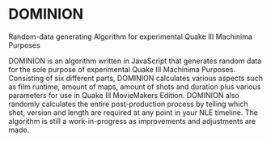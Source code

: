 # DOMINION
Random-data generating Algorithm for experimental Quake III Machinima Purposes

DOMINION is an algorithm written in JavaScript that generates random data for the sole purpose of experimental Quake III Machinima Purposes. 
Consisting of six different parts, DOMINION calculates various aspects such as film runtime, amount of maps, amount of shots and duration plus various parameters for use in Quake III MovieMakers Edition.
DOMINION also randomly calculates the entire post-production process by telling which shot, version and length are required at any point in your NLE timeline. The algorithm is still a work-in-progress as improvements and adjustments are made.

